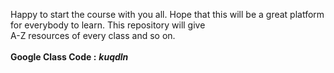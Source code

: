 Happy to start the course with you all.
Hope that this will be a great platform for everybody to learn. This repository will give <br>A-Z resources of every class and  so on.
<br><br>
**Google Class Code :** ***kuqdln***
